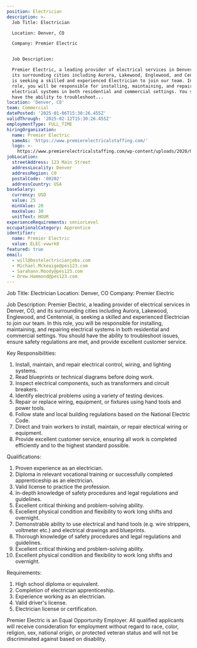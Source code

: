 ```yaml
---
position: Electrician
description: >-
  Job Title: Electrician

  Location: Denver, CO

  Company: Premier Electric


  Job Description:

  Premier Electric, a leading provider of electrical services in Denver, CO, and
  its surrounding cities including Aurora, Lakewood, Englewood, and Centennial,
  is seeking a skilled and experienced Electrician to join our team. In this
  role, you will be responsible for installing, maintaining, and repairing
  electrical systems in both residential and commercial settings. You should
  have the ability to troubleshoot...
location: 'Denver, CO'
team: Commercial
datePosted: '2025-01-06T15:30:26.455Z'
validThrough: '2025-02-12T15:30:26.455Z'
employmentType: FULL_TIME
hiringOrganization:
  name: Premier Electric
  sameAs: 'https://www.premierelectricalstaffing.com/'
  logo: >-
    https://www.premierelectricalstaffing.com/wp-content/uploads/2020/05/Premier-Electrical-Staffing-logo.png
jobLocation:
  streetAddress: 123 Main Street
  addressLocality: Denver
  addressRegion: CO
  postalCode: '80202'
  addressCountry: USA
baseSalary:
  currency: USD
  value: 25
  minValue: 20
  maxValue: 30
  unitText: HOUR
experienceRequirements: seniorLevel
occupationalCategory: Apprentice
identifier:
  name: Premier Electric
  value: ELEC-vwwrk0
featured: true
email:
  - will@bestelectricianjobs.com
  - Michael.Mckeaige@pes123.com
  - Sarahann.Moody@pes123.com
  - Drew.Hammond@pes123.com
---
```




Job Title: Electrician
Location: Denver, CO
Company: Premier Electric

Job Description:
Premier Electric, a leading provider of electrical services in Denver, CO, and its surrounding cities including Aurora, Lakewood, Englewood, and Centennial, is seeking a skilled and experienced Electrician to join our team. In this role, you will be responsible for installing, maintaining, and repairing electrical systems in both residential and commercial settings. You should have the ability to troubleshoot issues, ensure safety regulations are met, and provide excellent customer service.

Key Responsibilities:

1. Install, maintain, and repair electrical control, wiring, and lighting systems.
2. Read blueprints or technical diagrams before doing work.
3. Inspect electrical components, such as transformers and circuit breakers.
4. Identify electrical problems using a variety of testing devices.
5. Repair or replace wiring, equipment, or fixtures using hand tools and power tools.
6. Follow state and local building regulations based on the National Electric Code.
7. Direct and train workers to install, maintain, or repair electrical wiring or equipment.
8. Provide excellent customer service, ensuring all work is completed efficiently and to the highest standard possible.

Qualifications:

1. Proven experience as an electrician.
2. Diploma in relevant vocational training or successfully completed apprenticeship as an electrician.
3. Valid license to practice the profession.
4. In-depth knowledge of safety procedures and legal regulations and guidelines.
5. Excellent critical thinking and problem-solving ability.
6. Excellent physical condition and flexibility to work long shifts and overnight.
7. Demonstrable ability to use electrical and hand tools (e.g. wire strippers, voltmeter etc.) and electrical drawings and blueprints.
8. Thorough knowledge of safety procedures and legal regulations and guidelines.
9. Excellent critical thinking and problem-solving ability.
10. Excellent physical condition and flexibility to work long shifts and overnight.

Requirements:

1. High school diploma or equivalent.
2. Completion of electrician apprenticeship.
3. Experience working as an electrician.
4. Valid driver's license.
5. Electrician license or certification.

Premier Electric is an Equal Opportunity Employer. All qualified applicants will receive consideration for employment without regard to race, color, religion, sex, national origin, or protected veteran status and will not be discriminated against based on disability.
